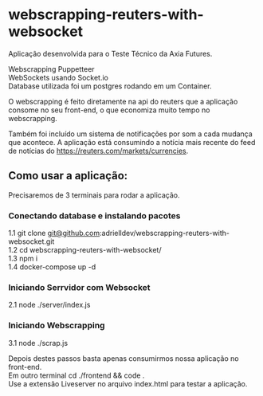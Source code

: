 # webscrapping-reuters-with-websocket
Aplicação desenvolvida para o Teste Técnico da Axia Futures. 

Webscrapping Puppetteer <br>
WebSockets usando Socket.io <br>
Database utilizada foi um postgres rodando em um Container.

O webscrapping é feito diretamente na api do reuters que a aplicação consome no seu front-end, o que economiza muito tempo no webscrapping.

Também foi incluído um sistema de notificações por som a cada mudança que acontece. A aplicação está consumindo a notícia mais recente do feed de notícias
do https://reuters.com/markets/currencies.

## Como usar a aplicação:

Precisaremos de 3 terminais para rodar a aplicação.

### Conectando database e instalando pacotes


1.1  git clone git@github.com:adrielldev/webscrapping-reuters-with-websocket.git <br>
1.2  cd webscrapping-reuters-with-websocket/ <br>
1.3  npm i <br>
1.4  docker-compose up -d


### Iniciando Serrvidor com Websocket

2.1  node ./server/index.js

### Iniciando Webscrapping

3.1 node ./scrap.js

Depois destes passos basta apenas consumirmos nossa aplicação no front-end. <br>
Em outro terminal cd ./frontend && code .  <br>
Use a extensão Liveserver no arquivo index.html para testar a aplicação.

